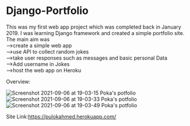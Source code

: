 # Django-Portfolio
This was my first web app  project which was completed back in January 2019.
I was learning Django framework and created a simple portfolio site. 
The main aim was  
-->create a simple web app  
-->use API to collect random jokes  
-->take user responses such as messages and basic personal Data  
-->Add username in Jokes  
-->host the web app on Heroku  
  
Overview:

![Screenshot 2021-09-06 at 19-03-15 Poka's potfolio](https://user-images.githubusercontent.com/30721770/132222065-94d867c6-78ed-4d81-99a0-da6047b8a38e.png)
![Screenshot 2021-09-06 at 19-03-33 Poka's potfolio](https://user-images.githubusercontent.com/30721770/132222069-ec260012-ed98-49b6-9550-03b61e50fe54.png)
![Screenshot 2021-09-06 at 19-03-49 Poka's potfolio](https://user-images.githubusercontent.com/30721770/132222075-4cd2145c-9782-4f26-ba61-77a53319bfdc.png)



Site Link:https://pulokahmed.herokuapp.com/


